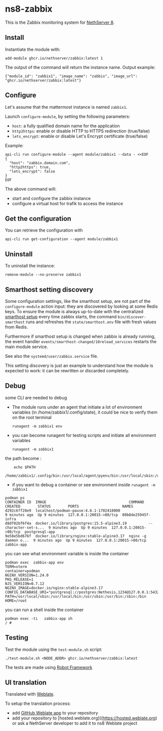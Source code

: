 # ns8-zabbix

This is the Zabbix monitoring system for [NethServer 8](https://github.com/NethServer/ns8-core).

## Install

Instantiate the module with:

    add-module ghcr.io/nethserver/zabbix:latest 1

The output of the command will return the instance name.
Output example:

    {"module_id": "zabbix1", "image_name": "zabbix", "image_url": "ghcr.io/nethserver/zabbix:latest"}

## Configure

Let's assume that the mattermost instance is named `zabbix1`.

Launch `configure-module`, by setting the following parameters:
- `host`: a fully qualified domain name for the application
- `http2https`: enable or disable HTTP to HTTPS redirection (true/false)
- `lets_encrypt`: enable or disable Let's Encrypt certificate (true/false)


Example:

```
api-cli run configure-module --agent module/zabbix1 --data - <<EOF
{
  "host": "zabbix.domain.com",
  "http2https": true,
  "lets_encrypt": false
}
EOF
```

The above command will:
- start and configure the zabbix instance
- configure a virtual host for trafik to access the instance

## Get the configuration
You can retrieve the configuration with

```
api-cli run get-configuration --agent module/zabbix1
```

## Uninstall

To uninstall the instance:

    remove-module --no-preserve zabbix1

## Smarthost setting discovery

Some configuration settings, like the smarthost setup, are not part of the
`configure-module` action input: they are discovered by looking at some
Redis keys.  To ensure the module is always up-to-date with the
centralized [smarthost
setup](https://nethserver.github.io/ns8-core/core/smarthost/) every time
zabbix starts, the command `bin/discover-smarthost` runs and refreshes
the `state/smarthost.env` file with fresh values from Redis.

Furthermore if smarthost setup is changed when zabbix is already
running, the event handler `events/smarthost-changed/10reload_services`
restarts the main module service.

See also the `systemd/user/zabbix.service` file.

This setting discovery is just an example to understand how the module is
expected to work: it can be rewritten or discarded completely.

## Debug

some CLI are needed to debug

- The module runs under an agent that initiate a lot of environment variables (in /home/zabbix1/.config/state), it could be nice to verify them
on the root terminal

    `runagent -m zabbix1 env`

- you can become runagent for testing scripts and initiate all environment variables
  
    `runagent -m zabbix1`

 the path become : 
```
    echo $PATH
    /home/zabbix1/.config/bin:/usr/local/agent/pyenv/bin:/usr/local/sbin:/usr/local/bin:/usr/sbin:/usr/bin:/usr/
```

- if you want to debug a container or see environment inside
 `runagent -m zabbix1`
 ```
podman ps
CONTAINER ID  IMAGE                                      COMMAND               CREATED        STATUS        PORTS                    NAMES
d292c6ff28e9  localhost/podman-pause:4.6.1-1702418000                          9 minutes ago  Up 9 minutes  127.0.0.1:20015->80/tcp  80b8de25945f-infra
d8df02bf6f4a  docker.io/library/postgres:15.5-alpine3.19          --character-set-s...  9 minutes ago  Up 9 minutes  127.0.0.1:20015->80/tcp  postgresql-app
9e58e5bd676f  docker.io/library/nginx:stable-alpine3.17  nginx -g daemon o...  9 minutes ago  Up 9 minutes  127.0.0.1:20015->80/tcp  zabbix-app
```

you can see what environment variable is inside the container
```
podman exec  zabbix-app env
TERM=xterm
container=podman
NGINX_VERSION=1.24.0
PKG_RELEASE=1
NJS_VERSION=0.7.12
NGINX_IMAGE=docker.io/nginx:stable-alpine3.17
CONFIG_DATABASE_URI="postgresql://postgres:Nethesis,1234@127.0.0.1:5432/toto"
PATH=/usr/local/sbin:/usr/local/bin:/usr/sbin:/usr/bin:/sbin:/bin
HOME=/root
```

you can run a shell inside the container

```
podman exec -ti   zabbix-app sh
/ # 
```
## Testing

Test the module using the `test-module.sh` script:


    ./test-module.sh <NODE_ADDR> ghcr.io/nethserver/zabbix:latest

The tests are made using [Robot Framework](https://robotframework.org/)

## UI translation

Translated with [Weblate](https://hosted.weblate.org/projects/ns8/).

To setup the translation process:

- add [GitHub Weblate app](https://docs.weblate.org/en/latest/admin/continuous.html#github-setup) to your repository
- add your repository to [hosted.weblate.org]((https://hosted.weblate.org) or ask a NethServer developer to add it to ns8 Weblate project
